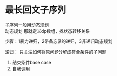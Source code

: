 # 最长回文子序列

子序列一般用动态规划  
动态规划 那就定义dp数组，找状态转移关系

步骤：1暴力递归，2带备忘录的递归，3非递归动态规划

递归： 只关注如何将原问题分解成符合条件的子问题

1. 结束条件base case
2. 自我调用

